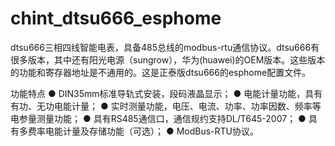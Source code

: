 # chint_dtsu666_esphome
dtsu666三相四线智能电表，具备485总线的modbus-rtu通信协议。dtsu666有很多版本，其中还有阳光电源（sungrow），华为(huawei)的OEM版本。这些版本的功能和寄存器地址是不通用的。这是正泰版dtsu666的esphome配置文件。

功能特点
● DIN35mm标准导轨式安装，段码液晶显示；
● 电能计量功能，具有有功、无功电能计量；
● 实时测量功能，电压、电流、功率、功率因数、频率等电参量测量功能；
● 具有RS485通信口，通信规约支持DL/T645-2007；
● 具有多费率电能计量及存储功能（可选）；
● ModBus-RTU协议。
